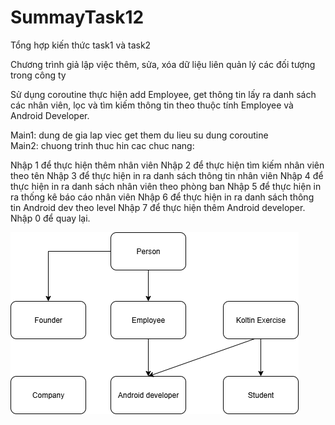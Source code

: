 # SummayTask12

Tổng hợp kiến thức task1 và task2  

Chương trình giả lập việc thêm, sửa, xóa dữ liệu liên quản lý các đối tượng trong công ty  

Sử dụng coroutine thực hiện add Employee, get thông tin lấy ra danh sách các nhân viên, lọc và tìm kiếm thông tin theo thuộc tính Employee và Android Developer.

Main1: dung de gia lap viec get them du lieu su dung coroutine  
Main2: chuong trinh thuc hin cac chuc nang:  

Nhập 1 để thực hiện thêm nhân viên
Nhập 2 để thực hiện tìm kiếm nhân viên theo tên
Nhập 3 để thực hiện in ra danh sách thông tin nhân viên
Nhập 4 để thực hiện in ra danh sách nhân viên theo phòng ban
Nhập 5 để thực hiện in ra thống kê báo cáo nhân viên
Nhập 6 để thực hiện in ra danh sách thông tin Android dev theo level
Nhập 7 để thực hiện thêm Android developer.
Nhập 0 để quay lại.

![Sơ đồ ](hinh1.png)

